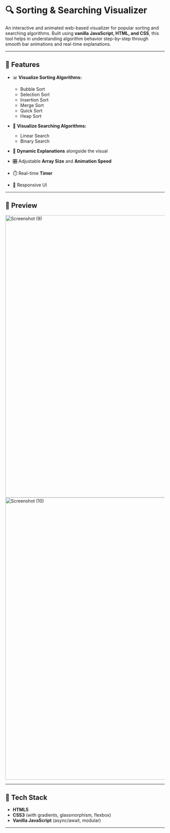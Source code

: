 # 🔍 Sorting & Searching Visualizer

An interactive and animated web-based visualizer for popular sorting and searching algorithms. Built using **vanilla JavaScript, HTML, and CSS**, this tool helps in understanding algorithm behavior step-by-step through smooth bar animations and real-time explanations.

---

## 🎯 Features

- 📊 **Visualize Sorting Algorithms:**
  - Bubble Sort
  - Selection Sort
  - Insertion Sort
  - Merge Sort
  - Quick Sort
  - Heap Sort

- 🔎 **Visualize Searching Algorithms:**
  - Linear Search
  - Binary Search

- 🧠 **Dynamic Explanations** alongside the visual
- 🎛️ Adjustable **Array Size** and **Animation Speed**
- ⏱️ Real-time **Timer**
- 📱 Responsive UI

---

## 📸 Preview

<img width="1920" height="890" alt="Screenshot (9)" src="https://github.com/user-attachments/assets/1e3a5f4b-e664-4b8c-acb6-48357d06502c" />

<img width="1920" height="889" alt="Screenshot (10)" src="https://github.com/user-attachments/assets/529a8d93-8dda-4cf7-9228-2e52d9ad35f7" />


---

## 🚀 Tech Stack

- **HTML5**
- **CSS3** (with gradients, glassmorphism, flexbox)
- **Vanilla JavaScript** (async/await, modular)

---
